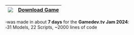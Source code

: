 | <img src="https://img.shields.io/badge/Itch.io-FA5C5C?style=for-the-badge&logo=itchdotio&logoColor=white" />                     | [Download Game](https://jonasthn.itch.io/no-sale-today)   |
| -------------------------------------------------------------------------------------------------------------------------------- | --------------------------------------------------------- |
▫️was made in about **7 days** for the **Gamedev.tv Jam 2024**: <br/>
▫️31 Models, 22 Scripts, ~2000 lines of code
